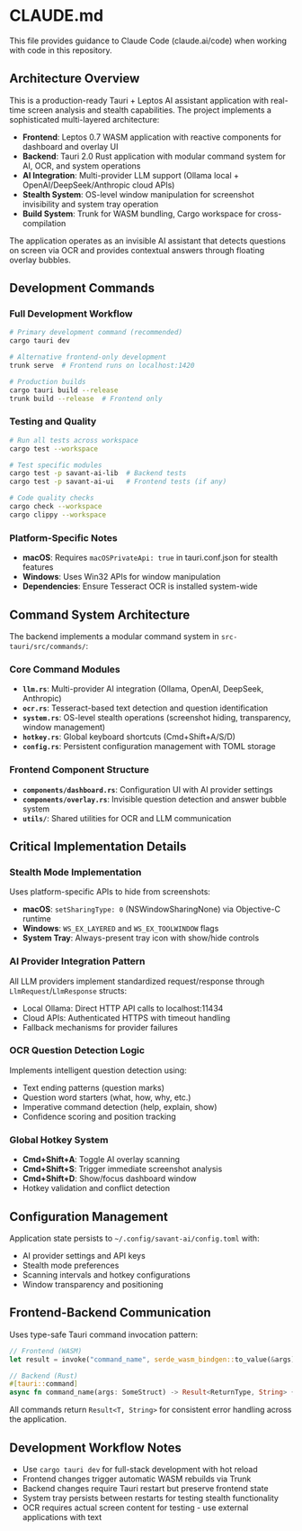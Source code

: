# CLAUDE.md

This file provides guidance to Claude Code (claude.ai/code) when working with code in this repository.

## Architecture Overview

This is a production-ready Tauri + Leptos AI assistant application with real-time screen analysis and stealth capabilities. The project implements a sophisticated multi-layered architecture:

- **Frontend**: Leptos 0.7 WASM application with reactive components for dashboard and overlay UI
- **Backend**: Tauri 2.0 Rust application with modular command system for AI, OCR, and system operations
- **AI Integration**: Multi-provider LLM support (Ollama local + OpenAI/DeepSeek/Anthropic cloud APIs)
- **Stealth System**: OS-level window manipulation for screenshot invisibility and system tray operation
- **Build System**: Trunk for WASM bundling, Cargo workspace for cross-compilation

The application operates as an invisible AI assistant that detects questions on screen via OCR and provides contextual answers through floating overlay bubbles.

## Development Commands

### Full Development Workflow
```bash
# Primary development command (recommended)
cargo tauri dev

# Alternative frontend-only development
trunk serve  # Frontend runs on localhost:1420

# Production builds
cargo tauri build --release
trunk build --release  # Frontend only
```

### Testing and Quality
```bash
# Run all tests across workspace
cargo test --workspace

# Test specific modules
cargo test -p savant-ai-lib  # Backend tests
cargo test -p savant-ai-ui   # Frontend tests (if any)

# Code quality checks
cargo check --workspace
cargo clippy --workspace
```

### Platform-Specific Notes
- **macOS**: Requires `macOSPrivateApi: true` in tauri.conf.json for stealth features
- **Windows**: Uses Win32 APIs for window manipulation
- **Dependencies**: Ensure Tesseract OCR is installed system-wide

## Command System Architecture

The backend implements a modular command system in `src-tauri/src/commands/`:

### Core Command Modules
- **`llm.rs`**: Multi-provider AI integration (Ollama, OpenAI, DeepSeek, Anthropic)
- **`ocr.rs`**: Tesseract-based text detection and question identification
- **`system.rs`**: OS-level stealth operations (screenshot hiding, transparency, window management)
- **`hotkey.rs`**: Global keyboard shortcuts (Cmd+Shift+A/S/D)
- **`config.rs`**: Persistent configuration management with TOML storage

### Frontend Component Structure
- **`components/dashboard.rs`**: Configuration UI with AI provider settings
- **`components/overlay.rs`**: Invisible question detection and answer bubble system
- **`utils/`**: Shared utilities for OCR and LLM communication

## Critical Implementation Details

### Stealth Mode Implementation
Uses platform-specific APIs to hide from screenshots:
- **macOS**: `setSharingType: 0` (NSWindowSharingNone) via Objective-C runtime
- **Windows**: `WS_EX_LAYERED` and `WS_EX_TOOLWINDOW` flags
- **System Tray**: Always-present tray icon with show/hide controls

### AI Provider Integration Pattern
All LLM providers implement standardized request/response through `LlmRequest`/`LlmResponse` structs:
- Local Ollama: Direct HTTP API calls to localhost:11434
- Cloud APIs: Authenticated HTTPS with timeout handling
- Fallback mechanisms for provider failures

### OCR Question Detection Logic
Implements intelligent question detection using:
- Text ending patterns (question marks)
- Question word starters (what, how, why, etc.)
- Imperative command detection (help, explain, show)
- Confidence scoring and position tracking

### Global Hotkey System
- **Cmd+Shift+A**: Toggle AI overlay scanning
- **Cmd+Shift+S**: Trigger immediate screenshot analysis
- **Cmd+Shift+D**: Show/focus dashboard window
- Hotkey validation and conflict detection

## Configuration Management

Application state persists to `~/.config/savant-ai/config.toml` with:
- AI provider settings and API keys
- Stealth mode preferences
- Scanning intervals and hotkey configurations
- Window transparency and positioning

## Frontend-Backend Communication

Uses type-safe Tauri command invocation pattern:
```rust
// Frontend (WASM)
let result = invoke("command_name", serde_wasm_bindgen::to_value(&args)?).await;

// Backend (Rust)
#[tauri::command]
async fn command_name(args: SomeStruct) -> Result<ReturnType, String> { ... }
```

All commands return `Result<T, String>` for consistent error handling across the application.

## Development Workflow Notes

- Use `cargo tauri dev` for full-stack development with hot reload
- Frontend changes trigger automatic WASM rebuilds via Trunk
- Backend changes require Tauri restart but preserve frontend state
- System tray persists between restarts for testing stealth functionality
- OCR requires actual screen content for testing - use external applications with text